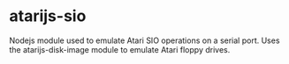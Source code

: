 # atarijs-sio

Nodejs module used to emulate Atari SIO operations on a  serial port. Uses the
atarijs-disk-image module to emulate Atari floppy drives.

